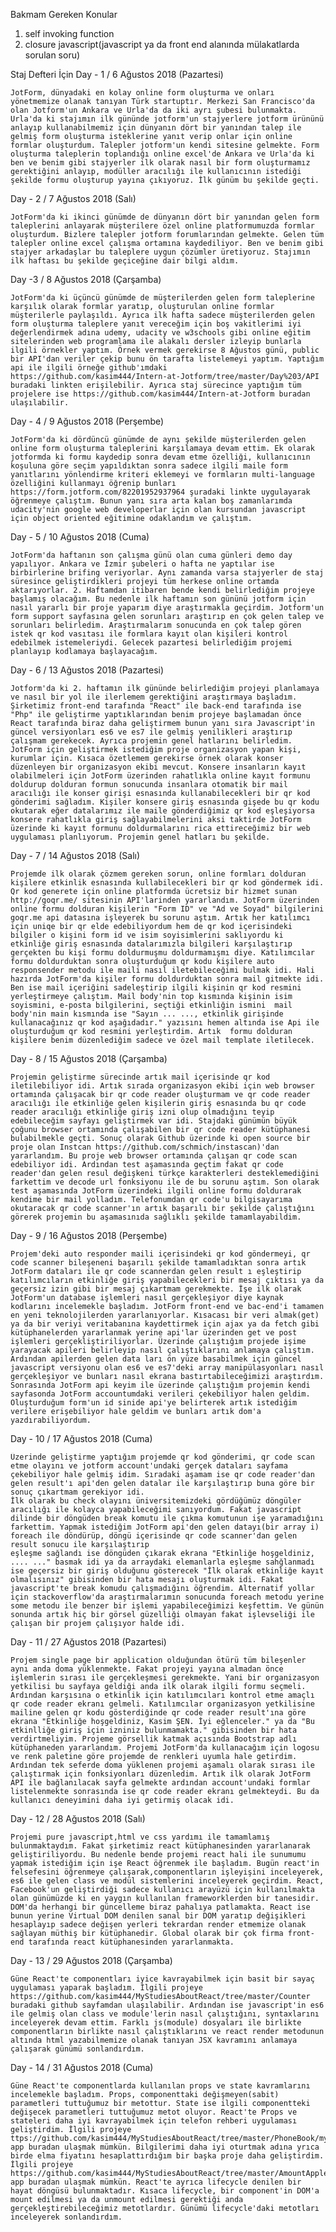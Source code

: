Bakmam Gereken Konular
  <ol>
    <li>self invoking function</li>
    <li>closure javascript(javascript ya da front end alanında mülakatlarda sorulan soru)</li>
  </ol>


Staj Defteri İçin
Day - 1 / 6 Ağustos 2018 (Pazartesi)

    JotForm, dünyadaki en kolay online form oluşturma ve onları yönetmemize olanak tanıyan Türk startuptır. Merkezi San Francisco'da olan Jotform'un Ankara ve Urla'da da iki ayrı şubesi bulunmakta. Urla'da ki stajımın ilk gününde jotform'un stajyerlere jotform ürününü anlayıp kullanabilmemiz için dünyanın dört bir yanından talep ile gelmiş form oluşturma isteklerine yanıt verip onlar için online formlar oluşturdum. Talepler jotform'un kendi sitesine gelmekte. Form oluşturma taleplerin toplandığı online excel'de Ankara ve Urla'da ki ben ve benim gibi stajyerler ilk olarak nasıl bir form oluşturmamız gerektiğini anlayıp, modüller aracılığı ile kullanıcının istediği şekilde formu oluşturup yayına çıkıyoruz. İlk günüm bu şekilde geçti. 

Day - 2 / 7 Ağustos 2018 (Salı)

    JotForm'da ki ikinci günümde de dünyanın dört bir yanından gelen form taleplerini anlayarak müşterilere özel online platformumuzda formlar oluşturdum. Bizlere talepler jotform forumlarından gelmekte. Gelen tüm talepler online excel çalışma ortamına kaydediliyor. Ben ve benim gibi stajyer arkadaşlar bu taleplere uygun çözümler üretiyoruz. Stajımın ilk haftası bu şekilde geçiceğine dair bilgi aldım.

Day -3 / 8 Ağustos 2018 (Çarşamba)

    JotForm'da ki üçüncü günümde de müşterilerden gelen form taleplerine karşılık olarak formlar yaratıp, oluşturulan online formlar müşterilerle paylaşıldı. Ayrıca ilk hafta sadece müşterilerden gelen form oluşturma taleplere yanıt vereceğim için boş vakitlerimi iyi değerlendirmek adına udemy, udacity ve w3schools gibi online eğitim sitelerinden web programlama ile alakalı dersler izleyip bunlarla ilgili örnekler yaptım. Örnek vermek gerekirse 8 Ağustos günü, public bir API'dan veriler çekip bunu ön tarafta listelemeyi yaptım. Yaptığım api ile ilgili örneğe github'ımdaki https://github.com/kasim444/Intern-at-Jotform/tree/master/Day%203/API buradaki linkten erişilebilir. Ayrıca staj sürecince yaptığım tüm projelere ise https://github.com/kasim444/Intern-at-Jotform buradan ulaşılabilir.


Day - 4 / 9 Ağustos 2018 (Perşembe)

    JotForm'da ki dördüncü günümde de aynı şekilde müşterilerden gelen online form oluşturma taleplerini karşılamaya devam ettim. Ek olarak jotformda ki formu kaydedip sonra devam etme özelliği, kullanıcının koşuluna göre seçim yapıldıktan sonra sadece ilgili maile form yanıtlarını yönlendirme kriteri eklemeyi ve formların multi-language özelliğini kullanmayı öğrenip bunları https://form.jotform.com/82201952937964 şuradaki linkte uygulayarak öğrenmeye çalıştım. Bunun yanı sıra arta kalan boş zamanlarımda udacity'nin google web developerlar için olan kursundan javascript için object oriented eğitimine odaklandım ve çalıştım.

Day - 5 / 10 Ağustos 2018 (Cuma)

    JotForm'da haftanın son çalışma günü olan cuma günleri demo day yapılıyor. Ankara ve İzmir şubeleri o hafta ne yaptılar ise birbirlerine brifing veriyorlar. Aynı zamanda varsa stajyerler de staj süresince geliştirdikleri projeyi tüm herkese online ortamda aktarıyorlar. 2. Haftamdan itibaren bende kendi belirlediğim projeye başlamış olacağım. Bu nedenle ilk haftamın son gününü jotform için nasıl yararlı bir proje yaparım diye araştırmakla geçirdim. Jotform'un form support sayfasına gelen sorunları araştırıp en çok gelen talep ve sorunları belirledim. Araştırmalarım sonucunda en çok talep gören istek qr kod vasıtası ile formlara kayıt olan kişileri kontrol edebilmek istemeleriydi. Gelecek pazartesi belirlediğim projemi planlayıp kodlamaya başlayacağım.


Day - 6 / 13 Ağustos 2018 (Pazartesi)

    Jotform'da ki 2. haftamın ilk gününde belirlediğim projeyi planlamaya ve nasıl bir yol ile ilerlemem gerektiğini araştırmaya başladım. Şirketimiz front-end tarafında "React" ile back-end tarafında ise "Php" ile geliştirme yaptıklarından benim projeye başlamadan önce React tarafında biraz daha geliştirmem bunun yanı sıra Javascript'in güncel versiyonları es6 ve es7 ile gelmiş yenilikleri araştırıp çalışmam gerekecek. Ayrıca projemin genel hatlarını belirledim. JotForm için geliştirmek istediğim proje organizasyon yapan kişi, kurumlar için. Kısaca özetlemem gerekirse örnek olarak konser düzenleyen bir organizasyon ekibi mevcut. Konsere insanların kayıt olabilmeleri için JotForm üzerinden rahatlıkla online kayıt formunu doldurup dolduran formun sonucunda insanlara otomatik bir mail aracılığı ile konser girişi esnasında kullanabilecekleri bir qr kod gönderimi sağladım. Kişiler konsere giriş esnasında gişede bu qr kodu okutarak eğer datalarımız ile maile gönderdiğimiz qr kod eşleşiyorsa konsere rahatlıkla giriş sağlayabilmelerini aksi taktirde JotForm üzerinde ki kayıt formunu doldurmalarını rica ettireceğimiz bir web uygulaması planlıyorum. Projemin genel hatları bu şekilde.

Day - 7 / 14 Ağustos 2018 (Salı)

    Projemde ilk olarak çözmem gereken sorun, online formları dolduran kişilere etkinlik esnasında kullabilecekleri bir qr kod göndermek idi. Qr kod generete için online platformda ücretsiz bir hizmet sunan http://goqr.me/ sitesinin API'larinden yararlandım. JotForm üzerinden online formu dolduran kişilerin "Form ID" ve "Ad ve Soyad" bilgilerini goqr.me api datasına işleyerek bu sorunu aştım. Artık her katılımcı için uniqe bir qr elde edebiliyordum hem de qr kod içerisindeki bilgiler o kişini form id ve isim soyisimlerini saklıyordu ki etkinliğe giriş esnasında datalarımızla bilgileri karşılaştırıp gerçekten bu kişi formu doldurmuşmu doldurmamışmı diye. Katılımcılar formu doldurduktan sonra oluşturduğum qr kodu kişilere auto responsender metodu ile maili nasıl iletebileceğimi bulmak idi. Hali hazırda JotForm'da kişiler formu doldurduktan sonra mail gitmekte idi. Ben ise mail içeriğini sadeleştirip ilgili kişinin qr kod resmini yerleştirmeye çalıştım. Mail body'nin top kısmında kişinin isim soyismini, e-posta bilgilerini, seçtiği etkinliğin ismini  mail body'nin main kısmında ise "Sayın ... ..., etkinlik girişinde kullanacağınız qr kod aşağıdadır." yazısını hemen altında ise Api ile oluşturduğum qr kod resmini yerleştirdim. Artık  formu dolduran kişilere benim düzenlediğim sadece ve özel mail template iletilecek.


Day - 8 / 15 Ağustos 2018 (Çarşamba)

    Projemin geliştirme sürecinde artık mail içerisinde qr kod iletilebiliyor idi. Artık sırada organizasyon ekibi için web browser ortamında çalışacak bir qr code reader oluşturmam ve qr code reader aracılığı ile etkinliğe gelen kişilerin giriş esnasında bu qr code reader aracılığı etkinliğe giriş izni olup olmadığını teyip edebileceğim sayfayı geliştirmek var idi. Stajdaki günümün büyük çoğunu browser ortamında çalışabilen bir qr code reader kütüphanesi bulabilmekle geçti. Sonuç olarak Github üzerinde ki open source bir proje olan Instcan https://github.com/schmich/instascan)'dan yararlandım. Bu proje web browser ortamında çalışan qr code scan edebiliyor idi. Ardından test aşamasında geçtim fakat qr code reader'dan gelen resul değişkeni türkçe karakterleri desteklemediğini farkettim ve decode url fonksiyonu ile de bu sorunu aştım. Son olarak test aşamasında JotForm üzerindeki ilgili online formu doldurarak kendime bir mail yolladım. Telefonumdan qr code'u bilgisayarıma okutaracak qr code scanner'ın artık başarılı bir şekilde çalıştığını görerek projemin bu aşamasınıda sağlıklı şekilde tamamlayabildim.

Day - 9 / 16 Ağustos 2018 (Perşembe)

    Projem'deki auto responder maili içerisindeki qr kod göndermeyi, qr code scanner bileşeneni başarılı şekilde tamamladıktan sonra artık JotForm dataları ile qr code scannerdan gelen result ı eşleştirip katılımcıların etkinliğe giriş yapabilecekleri bir mesaj çıktısı ya da geçersiz izin gibi bir mesaj çıkartmam gerekmekte. İşe ilk olarak JotForm'un database işlemleri nasıl gerçekleşiyor diye kaynak kodlarını incelemekle başladım. JotForm front-end ve bac-end'i tamamen en yeni teknolojilerden yararlanıyorlar. Kısacası bir veri almak(get) ya da bir veriyi veritabanına kaydettirmek için ajax ya da fetch gibi kütüphanelerden yararlanmak yerine api'lar üzerinden get ve post işlemleri gerçekliştiriliyorlar. Üzerinde çalıştığım projede işime yarayacak apileri belirleyip nasıl çalıştıklarını anlamaya çalıştım. Ardından apilerden gelen data ları ön yüze basabilmek için güncel javascript versiyonu olan es6 ve es7'deki array manipülasyonları nasıl gerçekleşiyor ve bunları nasıl ekrana bastırtabileceğimizi araştırdım. Sonrasında JotForm api keyim ile üzerinde çalıştığım projemin kendi sayfasonda JotForm accountumdaki verileri çekebiliyor halen geldim. Oluşturduğum form'un id sinide api'ye belirterek artık istediğim verilere erişebiliyor hale geldim ve bunları artık dom'a yazdırabiliyordum.

Day - 10 / 17 Ağustos 2018 (Cuma)

    Üzerinde geliştirme yaptığım projemde qr kod gönderimi, qr code scan etme olayını ve jotform account'undaki gerçek dataları sayfama çekebiliyor hale gelmiş idim. Sıradaki aşamam ise qr code reader'dan gelen result'ı api'den gelen datalar ile karşılaştırıp buna göre bir sonuç çıkartmam gerekiyor idi.
    İlk olarak bu check olayını üniversitemizdeki gördüğümüz döngüler aracılığı ile kolayca yapabileceğimi sanıyordum. Fakat javascript dilinde bir döngüden break komutu ile çıkma komutunun işe yaramadığını farkettim. Yapmak istediğim JotForm api'den gelen datayı(bir array i) foreach ile döndürüp, döngü içerisinde qr code scanner'dan gelen result sonucu ile karşılaştırıp 
    eşleşme sağlandı ise döngüden çıkarak ekrana "Etkinliğe hoşgeldiniz, .... ..." basmak idi ya da arraydaki elemanlarla eşleşme sahğlanmadı ise geçersiz bir giriş olduğunu gösterecek "İlk olarak etkinliğe kayıt olmalısınız" gibisinden bir hata mesajı oluşturmak idi. Fakat javascript'te break komudu çalışmadığını öğrendim. Alternatif yollar için stackoverflow'da araştırmalarımın sonucunda foreach metodu yerine some metodu ile benzer bir işlemi yapabileceğimizi keşfettim. Ve günün sonunda artık hiç bir görsel güzelliği olmayan fakat işlevseliği ile çalışan bir projem çalışıyor halde idi.


Day - 11 / 27 Ağustos 2018 (Pazartesi)

    Projem single page bir application olduğundan ötürü tüm bileşenler aynı anda doma yüklenmekte. Fakat projeyi yayına almadan önce işlemlerin sırası ile gerçekleşmesi gerekmekte. Yani bir organizasyon yetkilisi bu sayfaya geldiği anda ilk olarak ilgili formu seçmeli. Ardından karşısına o etkinlik için katılımcıları kontrol etme amaçlı qr code reader ekranı gelmeli. Katılımcılar organizasyon yetkilisine mailine gelen qr kodu gösterdiğinde qr code reader result'ına göre ekrana "Etkinliğe hoşgeldiniz, Kasim ŞEN. İyi eğlenceler." ya da "Bu etkinlliğe giriş için izniniz bulunmamakta." gibisinden bir hata verdirtmeliyim. Projeme görsellik katmak açısında Bootstrap adlı kütüphaneden yararlandım. Projemi JotForm'da kullanacağım için logosu ve renk paletine göre projemde de renkleri uyumla hale getirdim. Ardından tek seferde doma yüklenen projemi aşamalı olarak sırası ile çalıştırmak için fonksiyonları düzenledim. Artık ilk olarak JotForm API ile bağlanılacak sayfa gelmekte ardından account'undaki formlar listelenmekte sonrasında ise qr code reader ekranı gelmekteydi. Bu da kullanıcı deneyimini daha iyi getirmiş olacak idi.

Day - 12 / 28 Ağustos 2018 (Salı)

    Projemi pure javascript,html ve css yardımı ile tamamlamış bulunmaktaydım. Fakat şirketimiz react kütüphanesinden yararlanarak geliştiriliyordu. Bu nedenle bende projemi react hali ile sunumumu yapmak istediğim için işe React öğrenmek ile başladım. Bugün react'in felsefesini öğrenmeye çalışarak,componentların işleyişini inceleyerek, es6 ile gelen class ve modül sistemlerini inceleyerek geçirdim. React, Facebook'un geliştirdiği sadece kullanıcı arayüzü için kullanılmakta olan günümüzde ki en yaygın kullanılan frameworklerden bir tanesidir. DOM'da herhangi bir güncelleme biraz pahalıya patlamakta. React ise bunun yerine Virtual DOM denilen sanal bir DOM yaratıp değişikleri hesaplayıp sadece değişen yerleri tekrardan render etmemize olanak sağlayan müthiş bir kütüphanedir. Global olarak bir çok firma front-end tarafında react kütüphanesinden yararlanmakta.

Day - 13 / 29 Ağustos 2018 (Çarşamba)

    Güne React'te componentları iyice kavrayabilmek için basit bir sayaç uygulaması yaparak başladım. İlgili projeye https://github.com/kasim444/MyStudiesAboutReact/tree/master/Counter buradaki github sayfamdan ulaşılabilir. Ardından ise javascript'in es6 ile gelmiş olan class ve module'lerin nasıl çalıştığını, syntaxlarını inceleyerek devam ettim. Farklı js(module) dosyaları ile birlikte componentların birlikte nasıl çalıştıklarını ve react render metodunun altında html yazabilmemize olanak tanıyan JSX kavramını anlamaya çalışarak günümü sonlandırdım.

Day - 14 / 31 Ağustos 2018 (Cuma)

    Güne React'te componentlarda kullanılan props ve state kavramlarını incelemekle başladım. Props, componenttaki değişmeyen(sabit) parametleri tuttuğumuz bir metottur. State ise ilgili componentteki değişecek parametleri tuttuğumuz metot oluyor. React'te Props ve stateleri daha iyi kavrayabilmek için telefon rehberi uygulaması geliştirdim. İlgili projeye ttps://github.com/kasim444/MyStudiesAboutReact/tree/master/PhoneBook/my-app buradan ulaşmak mümkün. Bilgilerimi daha iyi oturtmak adına yrıca birde elma fiyatını hesaplattırdığım bir başka proje daha geliştirdim. İlgili projeye https://github.com/kasim444/MyStudiesAboutReact/tree/master/AmountApple/my-app buradan ulaşmak mümkün. React'te ayrıca lifecycle denilen bir hayat döngüsü bulunmaktadır. Kısaca lifecycle, bir component'in DOM'a mount edilmesi ya da unmount edilmesi gerektiği anda gerçekleştirebileceğimiz metotlardır. Günümü lifecycle'daki metotları inceleyerek sonlandırdım.
